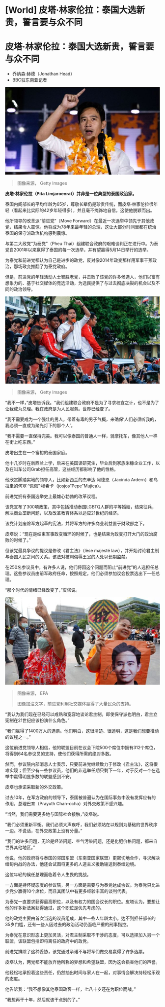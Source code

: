 # [World] 皮塔·林家伦拉：泰国大选新贵，誓言要与众不同

#  皮塔·林家伦拉：泰国大选新贵，誓言要与众不同

  * 乔纳森·赫德（Jonathan Head） 
  * BBC驻东南亚记者 


![皮塔](_129884708_gettyimages-1484153992.jpg)

> 图像来源，  Getty Images

**皮塔·林家伦拉（Pita Limjaroenrat）并非是一位典型的泰国政治家。**

泰国内阁部长的平均年龄为65岁，尊敬长辈仍是珍贵传统，而皮塔·林家伦拉很年轻（看起来比实际的42岁年轻得多），并且毫不掩饰地自信，这使他脱颖而出。

他所领导的改革派“前进党”（Move Forward）在最近一次选举中领先于其他政党，结果令人震惊。他将成为78年来最年轻的总理，这让大部分时间里都在统治泰国的保守派政治机构感到震惊。

与第二大政党“为泰党”（Pheu Thai）组建联合政府的艰难谈判正在进行中。为泰党自2001年以来赢得了泰国的每一次选举，并有望赢得5月14日举行的选举。

为泰党和前进党都认为自己是进步的政党，反对像2014年政变那样用军事干预政治，那场政变推翻了为泰党政府。

但是，前进党的年轻活动人士智胜老党，并击败了该党的许多候选人，他们以富有想象力的、基于社交媒体的竞选活动，为选民提供了与过去彻底决裂的机会以及不同的政治领导。

![皮塔](_129897944_gettyimages-1255053597.jpg)

> 图像来源，  Getty Images

“我不一样，”皮塔告诉我。“我们组建联合政府不是为了寻求权宜之计，也不是为了让我成为总理。我在政府是为人民服务。世界已经变了。

“我不需要成为一个强壮的男人，带着有毒的男子气概，来确保‘人们必须听我的，我必须一直成为聚光灯下的那个人’。

“我不需要一直保持完美。我可以像泰国的普通人一样，骑摩托车，像其他人一样在街上吃东西。”

皮塔出生在一个富裕的泰国家庭。

他十几岁时在新西兰上学，后来在美国读研究生，毕业后到家族米糠企业工作，以及在叫车公司Grab担任高管，这些经历都影响了他的性格。

他欣赏脚踏实地的领导人，比如新西兰的杰辛达·阿德恩（Jacinda Ardern）和乌拉圭的何塞·“佩佩”·穆希卡（josjos“Pepe”Mujica）。

前进党拥有泰国选举史上最雄心勃勃的改革议程。

该党宣布了300项政策，其中包括推动泰国LGBTQ人群的平等婚姻，结束征兵，解决商业垄断问题，以及改革教育体系以适应21世纪的经济。

该党计划废除军方起草的宪法，并将军方的许多商业利益置于财政部之下。

皮塔说：“现在是结束军事政变循环的时候了，也是结束为政变打开大门的政治腐败的时候了。”

但该党最具争议的提议是修改《君主法》（lèse majesté law），并开始讨论君主制与泰国人民之间的关系。该法对被判侮辱王室的人处以长期监禁。

在250名参议员中，有许多人说，他们将因这个问题而阻止“前进党”的人选担任总理。这些参议员由前军政府任命，按照规定，他们必须参加议会投票选出下一任总理。

“那个时代的情绪已经改变了，”皮塔说。

![前进党利用社交媒体赢得了大量民众的支持。](_129897474_237da3f4-792c-49dd-9908-12bc3509edcb.jpg)

> 图像来源，  EPA
>
> 图像加注文字，前进党利用社交媒体赢得了大量民众的支持。

“我认为我们现在已经可以成熟和宽容地谈论君主制。即使保守派也明白，君主立宪制在21世纪应该扮演什么角色。”

“我们赢得了1400万人的选票。他们明白，这很清楚、很透明，这是我们想要推动的议程之一。”

这位前进党领导人相信，他的联盟目前在议会下院500个席位中拥有312个席位，将得到64名参议员的支持，使他们获得所需的绝对多数。

然而，参议院内部消息人士表示，只要前进党继续致力于修改《君主法》，这将很难实现；但至少有一些参议员，他们的非选举任期只剩下一年，对于反对一个在选举中赢得明显多数的联盟感到不安。

皮塔也承诺采取新的外交政策。

过去10年，在军方政府的领导下，泰国被普遍认为在国际事务中没有发挥应有的作用，总理巴育（Prayuth Chan-ocha）对外交政策不感兴趣。

“当然，我们需要更多地与国际社会接触，”皮塔说。

“我们必须重新平衡。我们必须大声疾呼，我们必须站在以规则为基础的世界秩序一边。不说话，在外交政策上没有分量。”

“我们的许多问题，无论是经济问题、空气污染问题，还是化肥价格问题，都来自世界其他地区。”

他说，他的政府将与泰国的邻国东盟（东南亚国家联盟）更密切地合作，寻求解决缅甸内战的办法，他还会试图将更多的人道主义援助输送到泰缅边境。

这位年轻的候任总理面临着令人生畏的挑战。

一方面是持怀疑态度的参议院，另一方面是需要与为泰党达成协议。为泰党只比进步党少赢得10个席位，而且其团队中有更多经验丰富的谈判代表。

为泰党一直要求获得最高职位，以及有权力的国会议长的职位。皮塔认为，要想让他的许多新法案获得通过，这个职位是优先考虑的。

他的政党主要由首次当选的议员组成，其中一些人年龄太小，达不到担任部长的35岁门槛，还有一些人因过去的政治活动仍面临严重的刑事指控。

为泰党在意识形态上更加灵活，对君主制采取不干涉的态度，可以选择加入另一个联盟，该联盟包括即将离任的政府中的政党。

前进党排除了这种妥协，该党通过承诺不与将军们做交易赢得了许多选票。

皮塔认为，两党都不能放弃他所称的梦想和希望联盟，因为这会损害他们的声誉。

他轻松地承担着这些责任，仍然抽出时间与家人在一起，对事情会解决持轻松乐观的态度。

他告诉我：“我不想像其他泰国政客一样，七八十岁还在为职位而战。”

“我想再干十年，然后就该干点别的了。”


